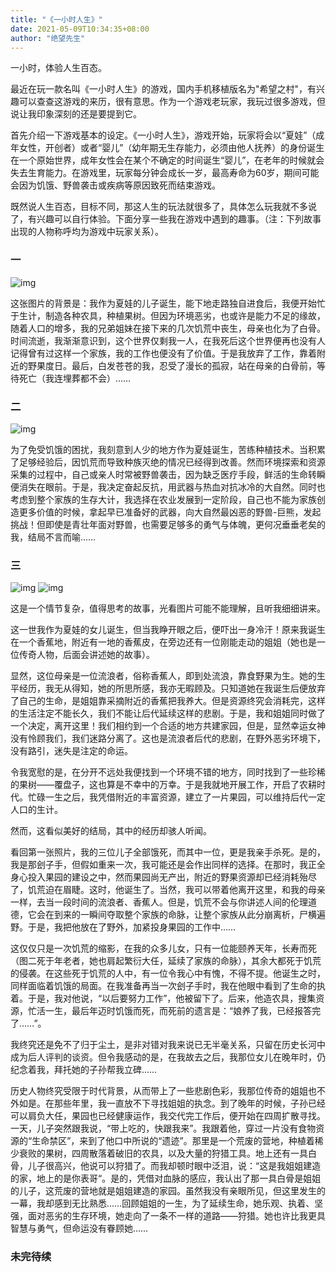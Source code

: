 ```yaml
---
title: "《一小时人生》"
date: 2021-05-09T10:34:35+08:00
author: "绝望先生"
---
```

一小时，体验人生百态。

最近在玩一款名叫《一小时人生》的游戏，国内手机移植版名为"希望之村"，有兴趣可以查查这游戏的来历，很有意思。作为一个游戏老玩家，我玩过很多游戏，但说让我印象深刻的还是要提到它。

首先介绍一下游戏基本的设定。《一小时人生》，游戏开始，玩家将会以“夏娃”（成年女性，开创者）或者“婴儿”（幼年期无生存能力，必须由他人抚养）的身份诞生在一个原始世界，成年女性会在某个不确定的时间诞生“婴儿”，在老年的时候就会失去生育能力。在游戏里，玩家每分钟会成长一岁，最高寿命为60岁，期间可能会因为饥饿、野兽袭击或疾病等原因致死而结束游戏。

既然说人生百态，目标不同，那这人生的玩法就很多了，具体怎么玩我就不多说了，有兴趣可以自行体验。下面分享一些我在游戏中遇到的趣事。（注：下列故事出现的人物称呼均为游戏中玩家关系）。

### 一
![img](https://cdn.jsdelivr.net/gh/lzxqaq/jsdelivr@master/image/2021-5-9-2/2.jpg)

这张图片的背景是：我作为夏娃的儿子诞生，能下地走路独自进食后，我便开始忙于生计，制造各种农具，种植果树。但因为环境恶劣，也或许是能力不足的缘故，随着人口的增多，我的兄弟姐妹在接下来的几次饥荒中丧生，母亲也化为了白骨。时间流逝，我渐渐意识到，这个世界仅剩我一人，在我死后这个世界便再也没有人记得曾有过这样一个家族，我的工作也便没有了价值。于是我放弃了工作，靠着附近的野果度日。最后，白发苍苍的我，忍受了漫长的孤寂，站在母亲的白骨前，等待死亡（我连埋葬都不会）……

### 二
![img](https://cdn.jsdelivr.net/gh/lzxqaq/jsdelivr@master/image/2021-5-9-2/7.jpg)

为了免受饥饿的困扰，我刻意到人少的地方作为夏娃诞生，苦练种植技术。当积累了足够经验后，因饥荒而导致种族灭绝的情况已经得到改善。然而环境探索和资源采集的过程中，自己或亲人时常被野兽袭击，因为缺乏医疗手段，鲜活的生命转瞬便消失在眼前。于是，我决定奋起反抗，用武器与热血对抗冰冷的大自然。同时也考虑到整个家族的生存大计，我选择在农业发展到一定阶段，自己也不能为家族创造更多价值的时候，拿起早已准备好的武器，向大自然最凶恶的野兽-巨熊，发起挑战！但即使是青壮年面对野兽，也需要足够多的勇气与体魄，更何况垂垂老矣的我，结局不言而喻……

### 三
![img](https://cdn.jsdelivr.net/gh/lzxqaq/jsdelivr@master/image//2021-5-9-2/6.jpg)
![img](https://cdn.jsdelivr.net/gh/lzxqaq/jsdelivr@master/image/2021-5-9-2/8.jpg)

这是一个情节复杂，值得思考的故事，光看图片可能不能理解，且听我细细讲来。

这一世我作为夏娃的女儿诞生，但当我睁开眼之后，便吓出一身冷汗！原来我诞生在一个香蕉地，附近有一地的香蕉皮，在旁边还有一位刚能走动的姐姐（她也是一位传奇人物，后面会讲述她的故事）。

显然，这位母亲是一位流浪者，俗称香蕉人，即到处流浪，靠食野果为生。她的生平经历，我无从得知，她的所思所感，我亦无暇顾及。只知道她在我诞生后便放弃了自己的生命，是姐姐靠采摘附近的香蕉把我养大。但是资源终究会消耗完，这样的生活注定不能长久，我们不能让后代延续这样的悲剧。于是，我和姐姐同时做了一个决定，离开这里！我们相约到一个合适的地方共建家园，但是，显然幸运女神没有怜顾我们，我们迷路分离了。这也是流浪者后代的悲剧，在野外恶劣环境下，没有路引，迷失是注定的命运。

令我宽慰的是，在分开不远处我便找到一个环境不错的地方，同时找到了一些珍稀的果树——覆盘子，这也算是不幸中的万幸。于是我就地开展工作，开启了农耕时代。忙碌一生之后，我凭借附近的丰富资源，建立了一片果园，可以维持后代一定人口的生计。

然而，这看似美好的结局，其中的经历却骇人听闻。

看回第一张照片，我的三位儿子全部饿死，而其中一位，更是我亲手杀死。是的，我是那刽子手，但假如重来一次，我可能还是会作出同样的选择。在那时，我正全身心投入果园的建设之中，然而果园尚无产出，附近的野果资源却已经消耗殆尽了，饥荒迫在眉睫。这时，他诞生了。当然，我可以带着他离开这里，和我的母亲一样，去当一段时间的流浪者、香蕉人。但是，饥荒不会与你讲述人间的伦理道德，它会在到来的一瞬间夺取整个家族的命脉，让整个家族从此分崩离析，尸横遍野。于是，我把他放在了野外，加紧投身果园的工作中……

这仅仅只是一次饥荒的缩影，在我的众多儿女，只有一位能颐养天年，长寿而死（图二死于年老者，她也肩起繁衍大任，延续了家族的命脉），其余大都死于饥荒的侵袭。在这些死于饥荒的人中，有一位令我心中有愧，不得不提。他诞生之时，同样面临着饥饿的局面。在我准备再当一次刽子手时，我在他眼中看到了生命的执着。于是，我对他说，“以后要努力工作”，他被留下了。后来，他造农具，搜集资源，忙活一生，最后年迈时饥饿而死，而死前的遗言是：“娘养了我，已经报答完了……”。

我终究还是免不了归于尘土，是非对错对我来说已无半毫关系，只留在历史长河中成为后人评判的谈资。但令我感动的是，在我故去之后，我那位女儿在晚年时，仍纪念着我，拜托她的子孙帮我立碑……

历史人物终究受限于时代背景，从而带上了一些悲剧色彩，我那位传奇的姐姐也不外如是。在那些年里，我一直放不下寻找姐姐的执念。到了晚年的时候，子孙已经可以肩负大任，果园也已经健康运作，我交代完工作后，便开始在四周扩散寻找。一天，儿子突然跟我说，“带上吃的，快跟我来”。我跟着他，穿过一片没有食物资源的“生命禁区”，来到了他口中所说的“遗迹”。那里是一个荒废的营地，种植着稀少衰败的果树，四周散落着破旧的农具，以及大量的狩猎工具。地上还有一具白骨，儿子很高兴，他说可以狩猎了。而我却顿时眼中泛泪，说：“这是我姐姐建造的家，地上的是你表哥“。是的，凭借对血脉的感应，我认出了那一具白骨是姐姐的儿子，这荒废的营地就是姐姐建造的家园。虽然我没有亲眼所见，但这里发生的一幕，我却感到无比熟悉……回顾姐姐的一生，为了延续生命，她乐观、执着、坚强，面对恶劣的生存环境，她走向了一条不一样的道路——狩猎。她也许比我更具智慧与勇气，但命运没有眷顾她……

### 未完待续